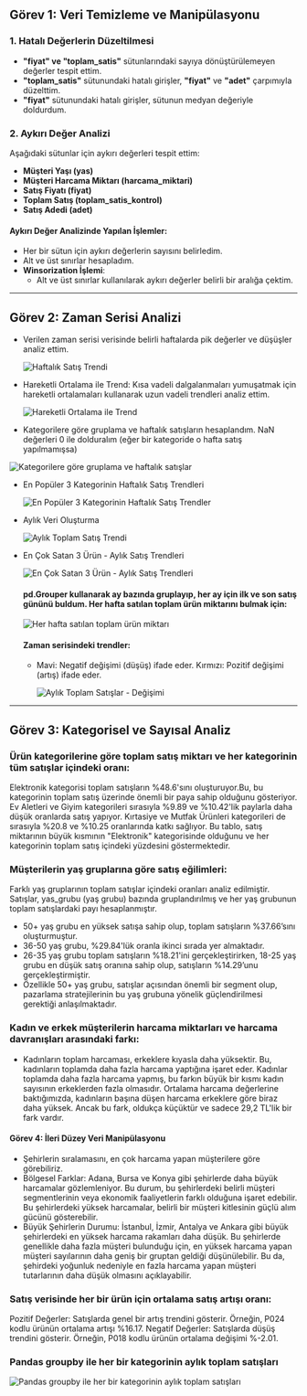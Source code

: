 ## Görev 1: Veri Temizleme ve Manipülasyonu

### 1. Hatalı Değerlerin Düzeltilmesi
- **"fiyat" ve "toplam_satis"** sütunlarındaki sayıya dönüştürülemeyen değerler tespit ettim.
- **"toplam_satis"** sütunundaki hatalı girişler, **"fiyat"** ve **"adet"** çarpımıyla düzelttim.
- **"fiyat"** sütunundaki hatalı girişler, sütunun medyan değeriyle doldurdum.

### 2. Aykırı Değer Analizi
Aşağıdaki sütunlar için aykırı değerleri tespit ettim:
- **Müşteri Yaşı (yas)**
- **Müşteri Harcama Miktarı (harcama_miktari)**
- **Satış Fiyatı (fiyat)**
- **Toplam Satış (toplam_satis_kontrol)**
- **Satış Adedi (adet)**

#### Aykırı Değer Analizinde Yapılan İşlemler:
- Her bir sütun için aykırı değerlerin sayısını belirledim.
- Alt ve üst sınırlar hesapladım.
- **Winsorization İşlemi**:
  - Alt ve üst sınırlar kullanılarak aykırı değerler belirli bir aralığa çektim.

---

## Görev 2: Zaman Serisi Analizi

- Verilen zaman serisi verisinde belirli haftalarda pik değerler ve düşüşler analiz ettim.

  ![Haftalık Satış Trendi](https://github.com/selvataas/Patika_NewMind_AI_Task/blob/master/Haftal%C4%B1k%20Sat%C4%B1%C5%9F%20Trendi%20-%20Pik%20ve%20D%C3%BC%C5%9F%C3%BC%C5%9F%20Noktalar%C4%B1.png)

- Hareketli Ortalama ile Trend: Kısa vadeli dalgalanmaları yumuşatmak için hareketli ortalamaları kullanarak uzun vadeli trendleri analiz ettim.
  
  ![Hareketli Ortalama ile Trend](https://github.com/selvataas/Patika_NewMind_AI_Task/blob/master/Hareketli%20Ortalama%20ile%20Haftal%C4%B1k%20Sat%C4%B1%C5%9F%20Trendi.png)

- Kategorilere göre gruplama ve haftalık satışların hesaplandım. NaN değerleri 0 ile dolduralım (eğer bir kategoride o hafta satış yapılmamışsa)
  
 ![Kategorilere göre gruplama ve haftalık satışlar](https://github.com/selvataas/Patika_NewMind_AI_Task/blob/master/Haftal%C4%B1k%20Kategori%20Sat%C4%B1%C5%9F%20Trendleri.png)

- En Popüler 3 Kategorinin Haftalık Satış Trendleri
  
  ![En Popüler 3 Kategorinin Haftalık Satış Trendler](https://github.com/selvataas/Patika_NewMind_AI_Task/blob/master/En%20Pop%C3%BCler%203%20Kategorinin%20Haftal%C4%B1k%20Sat%C4%B1%C5%9F%20Trendleri.png)

 - Aylık Veri Oluşturma
   
     ![Aylık Toplam Satış Trendi](https://github.com/selvataas/Patika_NewMind_AI_Task/blob/master/Ayl%C4%B1k%20Toplam%20Sat%C4%B1%C5%9F%20Trendi.png)
   
- En Çok Satan 3 Ürün - Aylık Satış Trendleri

  ![En Çok Satan 3 Ürün - Aylık Satış Trendleri](https://github.com/selvataas/Patika_NewMind_AI_Task/blob/master/En%20%C3%87ok%20Satan%203%20%C3%9Cr%C3%BCn%20-%20Ayl%C4%B1k%20Sat%C4%B1%C5%9F%20Trendleri.png)

  #### pd.Grouper kullanarak ay bazında gruplayıp, her ay için ilk ve son satış gününü buldum. Her hafta satılan toplam ürün miktarını bulmak için:

   ![Her hafta satılan toplam ürün miktarı](https://github.com/selvataas/Patika_NewMind_AI_Task/blob/master/Haftal%C4%B1k%20Sat%C4%B1lan%20%C3%9Cr%C3%BCn%20Adedi.png)

  #### Zaman serisindeki trendler:
  - Mavi: Negatif değişimi (düşüş) ifade eder. Kırmızı: Pozitif değişimi (artış) ifade eder.

    ![Aylık Toplam Satışlar - Değişimi](https://github.com/selvataas/Patika_NewMind_AI_Task/blob/master/Ayl%C4%B1k%20Toplam%20Sat%C4%B1%C5%9Flar.png)
    
---

## Görev 3: Kategorisel ve Sayısal Analiz 

### Ürün kategorilerine göre toplam satış miktarı ve her kategorinin tüm satışlar içindeki oranı: 

Elektronik kategorisi toplam satışların %48.6'sını oluşturuyor.Bu, bu kategorinin toplam satış üzerinde önemli bir paya sahip olduğunu gösteriyor. Ev Aletleri ve Giyim kategorileri sırasıyla %9.89 ve %10.42'lik paylarla daha düşük oranlarda satış yapıyor. Kırtasiye ve Mutfak Ürünleri kategorileri de sırasıyla %20.8 ve %10.25 oranlarında katkı sağlıyor. Bu tablo, satış miktarının büyük kısmının "Elektronik" kategorisinde olduğunu ve her kategorinin toplam satış içindeki yüzdesini göstermektedir.

### Müşterilerin yaş gruplarına göre satış eğilimleri: 

Farklı yaş gruplarının toplam satışlar içindeki oranları analiz edilmiştir. Satışlar, yas_grubu (yaş grubu) bazında gruplandırılmış ve her yaş grubunun toplam satışlardaki payı hesaplanmıştır.

- 50+ yaş grubu en yüksek satışa sahip olup, toplam satışların %37.66’sını oluşturmuştur.
- 36-50 yaş grubu, %29.84'lük oranla ikinci sırada yer almaktadır.
- 26-35 yaş grubu toplam satışların %18.21'ini gerçekleştirirken, 18-25 yaş grubu en düşük satış oranına sahip olup, satışların %14.29’unu gerçekleştirmiştir.
- Özellikle 50+ yaş grubu, satışlar açısından önemli bir segment olup, pazarlama stratejilerinin bu yaş grubuna yönelik güçlendirilmesi gerektiği anlaşılmaktadır.

### Kadın ve erkek müşterilerin harcama miktarları ve harcama davranışları arasındaki farkı:
- Kadınların toplam harcaması, erkeklere kıyasla daha yüksektir. Bu, kadınların toplamda daha fazla harcama yaptığına işaret eder. Kadınlar toplamda daha fazla harcama yapmış, bu farkın büyük bir kısmı kadın sayısının erkeklerden fazla olmasıdır. Ortalama harcama değerlerine baktığımızda, kadınların başına düşen harcama erkeklere göre biraz daha yüksek. Ancak bu fark, oldukça küçüktür ve sadece 29,2 TL'lik bir fark vardır.

#### Görev 4: İleri Düzey Veri Manipülasyonu

- Şehirlerin sıralamasını, en çok harcama yapan müşterilere göre görebiliriz.
- Bölgesel Farklar: Adana, Bursa ve Konya gibi şehirlerde daha büyük harcamalar gözlemleniyor. Bu durum, bu şehirlerdeki belirli müşteri segmentlerinin veya ekonomik faaliyetlerin farklı olduğuna işaret edebilir. Bu şehirlerdeki yüksek harcamalar, belirli bir müşteri kitlesinin güçlü alım gücünü gösterebilir.
- Büyük Şehirlerin Durumu: İstanbul, İzmir, Antalya ve Ankara gibi büyük şehirlerdeki en yüksek harcama rakamları daha düşük. Bu şehirlerde genellikle daha fazla müşteri bulunduğu için, en yüksek harcama yapan müşteri sayılarının daha geniş bir gruptan geldiği düşünülebilir. Bu da, şehirdeki yoğunluk nedeniyle en fazla harcama yapan müşteri tutarlarının daha düşük olmasını açıklayabilir.

### Satış verisinde her bir ürün için ortalama satış artışı oranı:

Pozitif Değerler: Satışlarda genel bir artış trendini gösterir. Örneğin, P024 kodlu ürünün ortalama artışı %16.17.
Negatif Değerler: Satışlarda düşüş trendini gösterir. Örneğin, P018 kodlu ürünün ortalama değişimi %-2.01.

### Pandas groupby ile her bir kategorinin aylık toplam satışları

 ![ Pandas groupby ile her bir kategorinin aylık toplam satışları](https://github.com/selvataas/Patika_NewMind_AI_Task/blob/master/indir.png)
